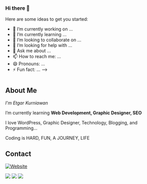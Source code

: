### Hi there 👋


Here are some ideas to get you started:

- 🔭 I’m currently working on ...
- 🌱 I’m currently learning ...
- 👯 I’m looking to collaborate on ...
- 🤔 I’m looking for help with ...
- 💬 Ask me about ...
- 📫 How to reach me: ...
- 😄 Pronouns: ...
- ⚡ Fun fact: ...
-->
# 

## About Me


*I'm Etgar Kurniawan*

I’m currently learning **Web Development, Graphic Designer, SEO**

I love WordPress, Graphic Designer, Technology, Blogging, and Programming...

Coding is HARD, FUN, A JOURNEY, LIFE


## Contact
[![Website](https://img.shields.io/website?label=Portfolio&style=for-the-badge&url=https%3A%2F%2Fraselldev-vercel.vercel.app)](https://etgarkurniawan.my.id)

<a href="mailto:etgarkurniawan@gmail.com">
<img src="https://img.shields.io/badge/etgarkurniawan@gmail.com-%23D14836.svg?&style=for-the-badge&logo=gmail&logoColor=white" href="etgarkurniawan@gmail.com"></a>

<a  href="https://www.instagram.com/etgar_notes/">
<img src="https://img.shields.io/badge/@etgar_notes-%23E4405F.svg?&style=for-the-badge&logo=instagram&logoColor=white"></a>

<a href="https://www.linkedin.com/in/etgarnotes/">
<img src="https://img.shields.io/badge/Etgar Kurniawan-%230077B5.svg?&style=for-the-badge&logo=linkedin&logoColor=white" ></a>  
